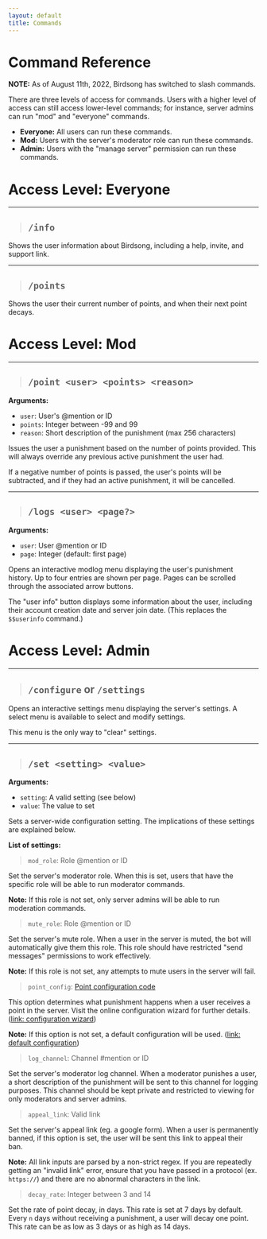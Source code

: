 ```yaml
---
layout: default
title: Commands
---
```


# Command Reference

**NOTE:** As of August 11th, 2022, Birdsong has switched to slash commands.

There are three levels of access for commands. Users with a higher level of access can still access lower-level commands; for instance, server admins can run "mod" and "everyone" commands.

- **Everyone:** All users can run these commands.
- **Mod:** Users with the server's moderator role can run these commands.
- **Admin:** Users with the "manage server" permission can run these commands.

# Access Level: **Everyone**

***

> ## `/info`

Shows the user information about Birdsong, including a help, invite, and support link.

***

> ## `/points`

Shows the user their current number of points, and when their next point decays.

# Access Level: **Mod**

***

> ## `/point <user> <points> <reason>`

**Arguments:**

- `user`: User's @mention or ID
- `points`: Integer between -99 and 99
- `reason`: Short description of the punishment (max 256 characters)

Issues the user a punishment based on the number of points provided. This will always override any previous active punishment the user had.

If a negative number of points is passed, the user's points will be subtracted, and if they had an active punishment, it will be cancelled.

***

> ## `/logs <user> <page?>`

**Arguments:**

- `user`: User @mention or ID
- `page`: Integer (default: first page)

Opens an interactive modlog menu displaying the user's punishment history. Up to four entries are shown per page. Pages can be scrolled through the associated arrow buttons.

The "user info" button displays some information about the user, including their account creation date and server join date. (This replaces the `$$userinfo` command.)


# Access Level: **Admin**

***

> ## `/configure` or `/settings`

Opens an interactive settings menu displaying the server's settings. A select menu is available to select and modify settings.

This menu is the only way to "clear" settings.

***

> ## `/set <setting> <value>`

**Arguments:**

- `setting`: A valid setting (see below)
- `value`: The value to set

Sets a server-wide configuration setting. The implications of these settings are explained below.

**List of settings:**

> `mod_role`: Role @mention or ID

Set the server's moderator role. When this is set, users that have the specific role will be able to run moderator commands.

**Note:** If this role is not set, only server admins will be able to run moderation commands.

> `mute_role`: Role @mention or ID

Set the server's mute role. When a user in the server is muted, the bot will automatically give them this role. This role should have restricted "send messages" permissions to work effectively.

**Note:** If this role is not set, any attempts to mute users in the server will fail.

> `point_config`: [Point configuration code](/config)

This option determines what punishment happens when a user receives a point in the server. Visit the online configuration wizard for further details. ([link: configuration wizard](/config))

**Note:** If this option is not set, a default configuration will be used. ([link: default configuration](/default-point-config))

> `log_channel`: Channel #mention or ID

Set the server's moderator log channel. When a moderator punishes a user, a short description of the punishment will be sent to this channel for logging purposes. This channel should be kept private and restricted to viewing for only moderators and server admins.

> `appeal_link`: Valid link

Set the server's appeal link (eg. a google form). When a user is permanently banned, if this option is set, the user will be sent this link to appeal their ban.

**Note:** All link inputs are parsed by a non-strict regex. If you are repeatedly getting an "invalid link" error, ensure that you have passed in a protocol (ex. `https://`) and there are no abnormal characters in the link.

> `decay_rate`: Integer between 3 and 14

Set the rate of point decay, in days. This rate is set at 7 days by default. Every `n` days without receiving a punishment, a user will decay one point. This rate can be as low as 3 days or as high as 14 days.

